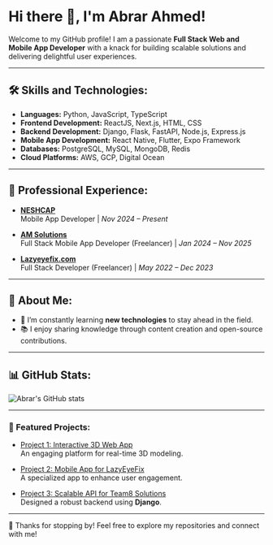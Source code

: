# Hi there 👋, I'm Abrar Ahmed!

Welcome to my GitHub profile! I am a passionate **Full Stack Web and Mobile App Developer** with a knack for building scalable solutions and delivering delightful user experiences.

---

## 🛠 Skills and Technologies:
- **Languages:** Python, JavaScript, TypeScript
- **Frontend Development:** ReactJS, Next.js, HTML, CSS
- **Backend Development:** Django, Flask, FastAPI, Node.js, Express.js
- **Mobile App Development:** React Native, Flutter, Expo Framework
- **Databases:** PostgreSQL, MySQL, MongoDB, Redis
- **Cloud Platforms:** AWS, GCP, Digital Ocean

---

## 💼 Professional Experience:
- **[NESHCAP](#)**  
  Mobile App Developer | *Nov 2024 – Present*

- **[AM Solutions](#)**  
  Full Stack Mobile App Developer (Freelancer) | *Jan 2024 – Nov 2025*

- **[Lazyeyefix.com](https://www.lazyeyefix.com)**  
  Full Stack Developer (Freelancer) | *May 2022 – Dec 2023*

---

## 🌟 About Me:
- 🌱 I’m constantly learning **new technologies** to stay ahead in the field.
- 📚 I enjoy sharing knowledge through content creation and open-source contributions.

---

## 📊 GitHub Stats:
![Abrar's GitHub stats](https://github-readme-stats.vercel.app/api?username=abrar78&show_icons=true&theme=tokyonight)

---

### 🚀 Featured Projects:
- [Project 1: Interactive 3D Web App](#)  
  An engaging platform for real-time 3D modeling.

- [Project 2: Mobile App for LazyEyeFix](https://www.lazyeyefix.com/)  
  A specialized app to enhance user engagement.

- [Project 3: Scalable API for Team8 Solutions](https://team8solutions.com/)  
  Designed a robust backend using **Django**.

---

🌟 Thanks for stopping by! Feel free to explore my repositories and connect with me!
